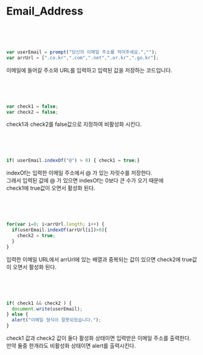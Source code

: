 # Email_Address

<br><br><br>

```javascript
var userEmail = prompt("당신의 이메일 주소를 적어주세요.","");
var arrUrl = [".co.kr",".com",".net",".or.kr",".go.kr"];
```

이메일에 들어갈 주소와 URL를 입력하고 입력된 값을 저장하는 코드입니다.

<br><br><br>

```javascript
var check1 = false;
var check2 = false;
```

check1과 check2를 false값으로 지정하여 비활성화 시킨다.

<br><br><br>

```javascript
if( userEmail.indexOf("@") > 0) { check1 = true;}
```

indexOf는 입력한 이메일 주소에서 @ 가 있는 자릿수를 저장한다.    
그래서 입력된 값에 @ 가 있으면 indexOf는 0보다 큰 수가 오기 때문에   
check1에 true값이 오면서 활성화 된다.

<br><br><br>

```javascript
for(var i=0; i<arrUrl.length; i++) {
  if(userEmail.indexOf(arrUrl[i])>0){ 
    check2 = true;
  }
}
```

입력한 이메일 URL에서 arrUrl에 있는 배열과 중복되는 값이 있으면
check2에 true값이 오면서 활성화 된다.

<br><br><br>

```javascript
if( check1 && check2 ) {
  document.write(userEmail);
} else {
  alert("이메일 형식이 잘못되었습니다.");
}
```

check1 값과 check2 값이 둘다 활성화 상태이면 입력받은 이메일 주소를 출력한다.    
만약 둘중 한개라도 비활성화 상태이면 alert를 출력시킨다.

<br><br><br>
